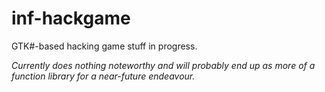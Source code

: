# inf-hackgame
GTK#-based hacking game stuff in progress.

*Currently does nothing noteworthy and will probably end up as more of a function library for a near-future endeavour.*